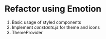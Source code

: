 # Refactor using Emotion

1. Basic usage of styled components
2. Implement _constants.js_ for theme and icons
3. ThemeProvider

